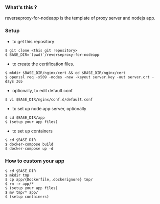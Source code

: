 ### What's this ?
reverseproxy-for-nodeapp is the template of proxy server and nodejs app.

### Setup

- to get this repository
```
$ git clone <this git repository>
$ BASE_DIR=`(pwd)`/reverseproxy-for-nodeapp
```

- to create the certification files.
```
$ mkdir $BASE_DIR/nginx/cert && cd $BASE_DIR/nginx/cert
$ openssl req -x509 -nodes -new -keyout server.key -out server.crt -days 365
```

- optionally, to edit default.conf
```
$ vi $BASE_DIR/nginx/conf.d/default.conf
```

- to set up node app server, optionally
```
$ cd $BASE_DIR/app
$ (setup your app files)
```

- to set up containers
```
$ cd $BASE_DIR
$ docker-compose build
$ docker-compose up -d
```

### How to custom your app

```
$ cd $BASE_DIR
$ mkdir tmp
$ cp app/{Dockerfile,.dockerignore} tmp/
$ rm -r app/*
$ (setup your app files)
$ mv tmp/* app/
$ (setup containers)
```

